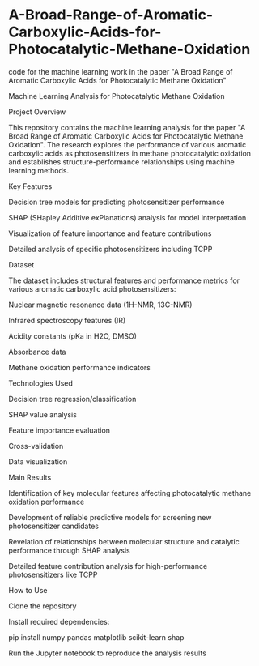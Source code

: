 # A-Broad-Range-of-Aromatic-Carboxylic-Acids-for-Photocatalytic-Methane-Oxidation
code for the machine learning work in the paper "A Broad Range of Aromatic Carboxylic Acids for Photocatalytic Methane Oxidation"

Machine Learning Analysis for Photocatalytic Methane Oxidation


Project Overview

This repository contains the machine learning analysis for the paper "A Broad Range of Aromatic Carboxylic Acids for Photocatalytic Methane Oxidation". The research explores the performance of various aromatic carboxylic acids as photosensitizers in methane photocatalytic oxidation and establishes structure-performance relationships using machine learning methods.


Key Features

Decision tree models for predicting photosensitizer performance

SHAP (SHapley Additive exPlanations) analysis for model interpretation

Visualization of feature importance and feature contributions

Detailed analysis of specific photosensitizers including TCPP


Dataset

The dataset includes structural features and performance metrics for various aromatic carboxylic acid photosensitizers:

Nuclear magnetic resonance data (1H-NMR, 13C-NMR)

Infrared spectroscopy features (IR)

Acidity constants (pKa in H2O, DMSO)

Absorbance data

Methane oxidation performance indicators


Technologies Used

Decision tree regression/classification

SHAP value analysis

Feature importance evaluation

Cross-validation

Data visualization


Main Results

Identification of key molecular features affecting photocatalytic methane oxidation performance

Development of reliable predictive models for screening new photosensitizer candidates

Revelation of relationships between molecular structure and catalytic performance through SHAP analysis

Detailed feature contribution analysis for high-performance photosensitizers like TCPP


How to Use

Clone the repository

Install required dependencies:

pip install numpy pandas matplotlib scikit-learn shap

Run the Jupyter notebook to reproduce the analysis results


